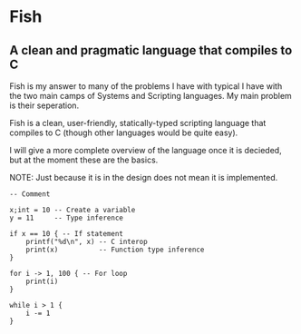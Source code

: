 Fish
====
A clean and pragmatic language that compiles to C
-------------------------------------------------

Fish is my answer to many of the problems I have with
typical I have with the two main camps of Systems
and Scripting languages. My main problem is their
seperation. 

Fish is a clean, user-friendly, statically-typed
scripting language that compiles to C (though other
languages would be quite easy).

I will give a more complete overview of the language 
once it is decieded, but at the moment these are the basics.

NOTE: Just because it is in the design does not mean it is
implemented.

    -- Comment

    x;int = 10 -- Create a variable
    y = 11     -- Type inference

    if x == 10 { -- If statement
        printf("%d\n", x) -- C interop
        print(x)          -- Function type inference
    }

    for i -> 1, 100 { -- For loop
        print(i)
    }

    while i > 1 {
        i -= 1
    }


